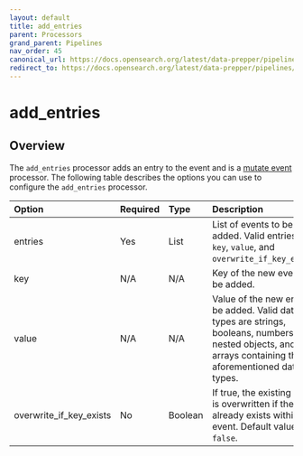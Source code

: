 ```yaml
---
layout: default
title: add_entries
parent: Processors
grand_parent: Pipelines
nav_order: 45
canonical_url: https://docs.opensearch.org/latest/data-prepper/pipelines/configuration/processors/add-entries/
redirect_to: https://docs.opensearch.org/latest/data-prepper/pipelines/configuration/processors/add-entries/
---
```


# add_entries

## Overview

The `add_entries` processor adds an entry to the event and is a [mutate event](https://github.com/opensearch-project/data-prepper/tree/main/data-prepper-plugins/mutate-event-processors#mutate-event-processors) processor. The following table describes the options you can use to configure the `add_entries` processor.

Option | Required | Type | Description
:--- | :--- | :--- | :---
entries | Yes | List | List of events to be added. Valid entries are `key`, `value`, and `overwrite_if_key_exists`.
key | N/A | N/A | Key of the new event to be added.
value | N/A | N/A | Value of the new entry to be added. Valid data types are strings, booleans, numbers, null, nested objects, and arrays containing the aforementioned data types.
overwrite_if_key_exists | No | Boolean | If true, the existing value is overwritten if the key already exists within the event. Default value is `false`.

<!--- ## Configuration

Content will be added to this section.--->

